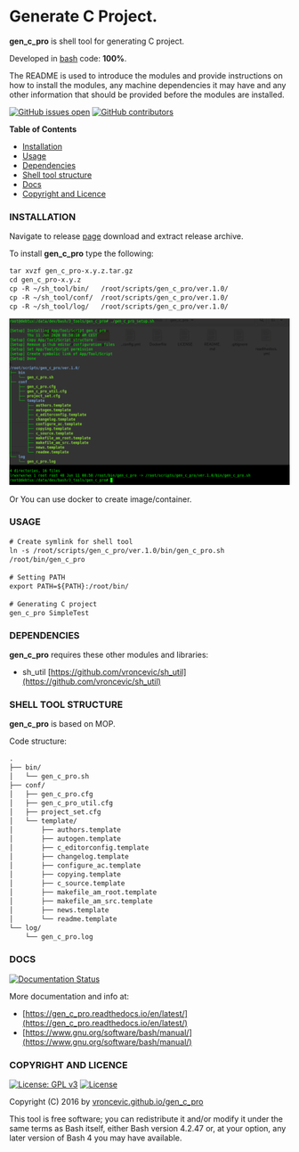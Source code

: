 # Generate C Project.

**gen_c_pro** is shell tool for generating C project.

Developed in [bash](https://en.wikipedia.org/wiki/Bash_(Unix_shell)) code: **100%**.

The README is used to introduce the modules and provide instructions on
how to install the modules, any machine dependencies it may have and any
other information that should be provided before the modules are installed.

[![GitHub issues open](https://img.shields.io/github/issues/vroncevic/gen_c_pro.svg)](https://github.com/vroncevic/gen_c_pro/issues)
 [![GitHub contributors](https://img.shields.io/github/contributors/vroncevic/gen_c_pro.svg)](https://github.com/vroncevic/gen_c_pro/graphs/contributors)

<!-- START doctoc -->
**Table of Contents**

- [Installation](#installation)
- [Usage](#usage)
- [Dependencies](#dependencies)
- [Shell tool structure](#shell-tool-structure)
- [Docs](#docs)
- [Copyright and Licence](#copyright-and-licence)
<!-- END doctoc -->

### INSTALLATION

Navigate to release [page](https://github.com/vroncevic/gen_c_pro/releases) download and extract release archive.

To install **gen_c_pro** type the following:

```
tar xvzf gen_c_pro-x.y.z.tar.gz
cd gen_c_pro-x.y.z
cp -R ~/sh_tool/bin/   /root/scripts/gen_c_pro/ver.1.0/
cp -R ~/sh_tool/conf/  /root/scripts/gen_c_pro/ver.1.0/
cp -R ~/sh_tool/log/   /root/scripts/gen_c_pro/ver.1.0/
```

![alt tag](https://raw.githubusercontent.com/vroncevic/gen_c_pro/dev/docs/setup_tree.png)

Or You can use docker to create image/container.

### USAGE

```
# Create symlink for shell tool
ln -s /root/scripts/gen_c_pro/ver.1.0/bin/gen_c_pro.sh /root/bin/gen_c_pro

# Setting PATH
export PATH=${PATH}:/root/bin/

# Generating C project
gen_c_pro SimpleTest
```

### DEPENDENCIES

**gen_c_pro** requires these other modules and libraries:
* sh_util [https://github.com/vroncevic/sh_util](https://github.com/vroncevic/sh_util)

### SHELL TOOL STRUCTURE

**gen_c_pro** is based on MOP.

Code structure:
```
.
├── bin/
│   └── gen_c_pro.sh
├── conf/
│   ├── gen_c_pro.cfg
│   ├── gen_c_pro_util.cfg
│   ├── project_set.cfg
│   └── template/
│       ├── authors.template
│       ├── autogen.template
│       ├── c_editorconfig.template
│       ├── changelog.template
│       ├── configure_ac.template
│       ├── copying.template
│       ├── c_source.template
│       ├── makefile_am_root.template
│       ├── makefile_am_src.template
│       ├── news.template
│       └── readme.template
└── log/
    └── gen_c_pro.log
```

### DOCS

[![Documentation Status](https://readthedocs.org/projects/gen_c_pro/badge/?version=latest)](https://gen_c_pro.readthedocs.io/projects/gen_c_pro/en/latest/?badge=latest)

More documentation and info at:
* [https://gen_c_pro.readthedocs.io/en/latest/](https://gen_c_pro.readthedocs.io/en/latest/)
* [https://www.gnu.org/software/bash/manual/](https://www.gnu.org/software/bash/manual/)

### COPYRIGHT AND LICENCE

[![License: GPL v3](https://img.shields.io/badge/License-GPLv3-blue.svg)](https://www.gnu.org/licenses/gpl-3.0) [![License](https://img.shields.io/badge/License-Apache%202.0-blue.svg)](https://opensource.org/licenses/Apache-2.0)

Copyright (C) 2016 by [vroncevic.github.io/gen_c_pro](https://vroncevic.github.io/gen_c_pro)

This tool is free software; you can redistribute it and/or modify
it under the same terms as Bash itself, either Bash version 4.2.47 or,
at your option, any later version of Bash 4 you may have available.

